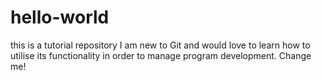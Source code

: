 # hello-world
this is a tutorial repository
I am new to Git and would love to learn how to utilise its functionality in order to manage program development.
Change me!
